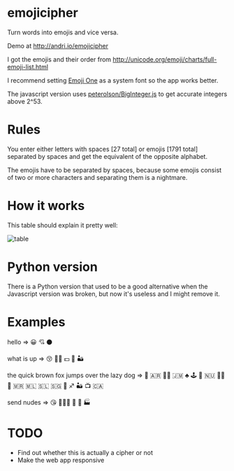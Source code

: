 # emojicipher
Turn words into emojis and vice versa.

Demo at http://andri.io/emojicipher

I got the emojis and their order from http://unicode.org/emoji/charts/full-emoji-list.html

I recommend setting [Emoji One](http://emojione.com/) as a system font so the app works better.

The javascript version uses [peterolson/BigInteger.js](https://github.com/peterolson/BigInteger.js) to get accurate integers above 2^53.

# Rules

You enter either letters with spaces [27 total] or emojis [1791 total] separated by spaces and get the equivalent of the opposite alphabet.

The emojis have to be separated by spaces, because some emojis consist of two or more characters and separating them is a nightmare.

# How it works

This table should explain it pretty well:

![table](https://i.imgur.com/awl0zED.png)

# Python version

There is a Python version that used to be a good alternative when the Javascript version was broken, but now it's useless and I might remove it.

# Examples

hello => 😀 💘 ⚫

what is up => 😚 🖕🏿 💵 💬 🏜

the quick brown fox jumps over the lazy dog => 🦇 🇦🇷 🤶🏽 🇯🇲 ♣ 🕹 🐪 🇳🇺 🤰🏽 🔲 🇲🇷 🇲🇱 🇸🇱 🇸🇬 🍑 ♐ 🏜 📺 🇨🇦

send nudes => 😘 👨‍👩‍👦 👞 🏉 🏭

# TODO
* Find out whether this is actually a cipher or not
* Make the web app responsive
